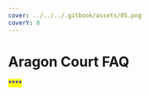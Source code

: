 ```yaml
---
cover: ../../../.gitbook/assets/05.png
coverY: 0
---
```


# Aragon Court FAQ

<mark style="color:blue;">****</mark>
